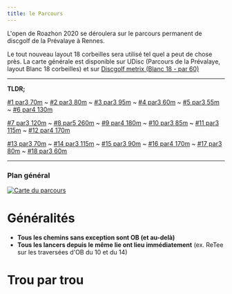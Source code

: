 ```yaml
---
title: le Parcours
---
```



L'open de Roazhon 2020 se déroulera sur le parcours permanent de discgolf de la Prévalaye à Rennes.

Le tout nouveau layout 18 corbeilles sera utilisé tel quel a peut de chose près. 
La carte générale est disponible sur UDisc (Parcours de la Prévalaye, layout Blanc 18 corbeilles) et sur [Discgolf metrix (Blanc 18 - par 60)](https://discgolfmetrix.com/?u=map&ID=17722)

-------

__TLDR;__ 

[#1 par3 70m](./1/) ~ 
[#2 par3 80m](./2/) ~ 
[#3 par3 95m](./3/) ~ 
[#4 par3 60m](./4/) ~ 
[#5 par3 55m](./5/) ~ 
[#6 par4 130m](./6/)

[#7 par3 120m](./7/) ~ 
[#8 par5 260m](./8/) ~ 
[#9 par4 180m](./9/) ~ 
[#10 par3 85m](./10/) ~ 
[#11 par3 115m](./11/) ~ 
[#12 par4 170m](./12/)

[#13 par3 70m](./13/) ~ 
[#14 par3 115m](./14/) ~ 
[#15 par3 90m](./15/) ~ 
[#16 par4 170m](./16/) ~ 
[#17 par3 80m](./17/) ~ 
[#18 par3 60m](./18/)

-------------

### Plan général
[![Carte du parcours](/map.jpg)](/map.jpg)

# Généralités

 - __Tous les chemins sans exception sont OB (et au-delà)__
 - __Tous les lancers depuis le même lie ont lieu immédiatement__ (ex. ReTee sur les traversées d'OB du 10 et du 14)

# Trou par trou